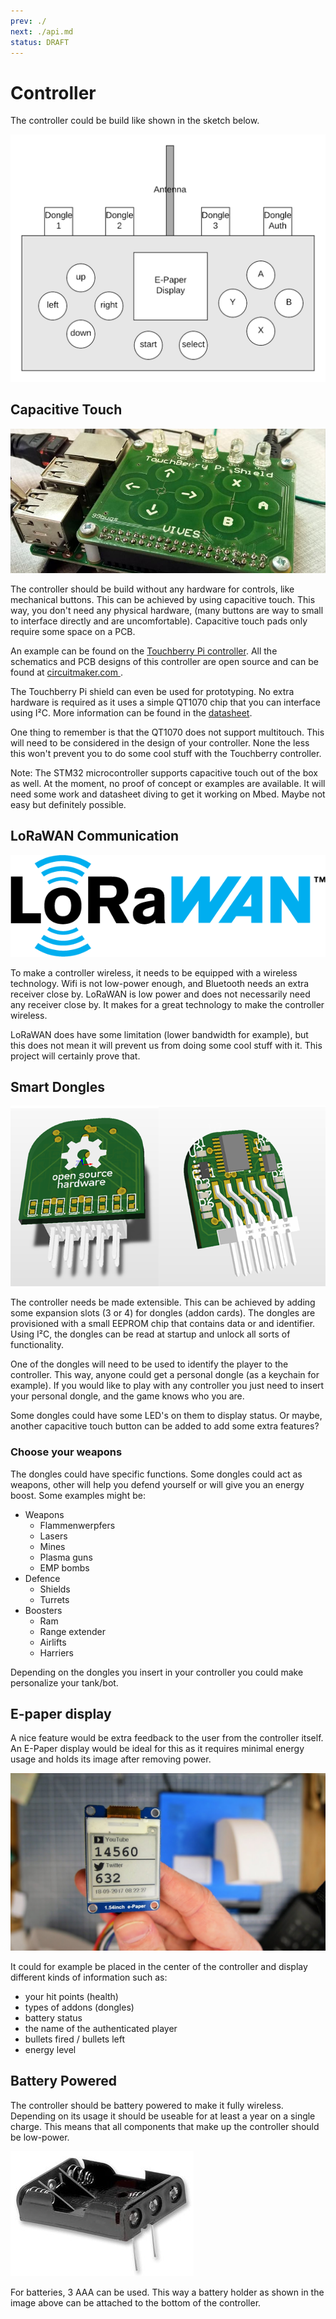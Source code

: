 ```yaml
---
prev: ./
next: ./api.md
status: DRAFT
---
```


# Controller

The controller could be build like shown in the sketch below.

![Controller sketch](./img/controller-sketch.png)

## Capacitive Touch

![Touchberry Pi](./img/touchberrypi.jpg)

The controller should be build without any hardware for controls, like mechanical buttons. This can be achieved by using capacitive touch. This way, you don't need any physical hardware, (many buttons are way to small to interface directly and are uncomfortable). Capacitive touch pads only require some space on a PCB.

An example can be found on the [Touchberry Pi controller](https://circuitmaker.com/Projects/Details/Sille-Van-Landschoot-2/TouchBerry-Pi). All the schematics and PCB designs of this controller are open source and can be found at [circuitmaker.com ](https://circuitmaker.com/Projects/Details/Sille-Van-Landschoot-2/TouchBerry-Pi).

The Touchberry Pi shield can even be used for prototyping. No extra hardware is required as it uses a simple QT1070 chip that you can interface using I²C. More information can be found in the [datasheet](https://ww1.microchip.com/downloads/en/DeviceDoc/Atmel-9596-AT42-QTouch-BSW-AT42QT1070_Datasheet.pdf).

One thing to remember is that the QT1070 does not support multitouch. This will need to be considered in the design of your controller. None the less this won't prevent you to do some cool stuff with the Touchberry controller.

Note: The STM32 microcontroller supports capacitive touch out of the box as well. At the moment, no proof of concept or examples are available. It will need some work and datasheet diving to get it working on Mbed. Maybe not easy but definitely possible.

## LoRaWAN Communication

![LoRaWAN logo](./img/lorawan.png)

To make a controller wireless, it needs to be equipped with a wireless technology. Wifi is not low-power enough, and Bluetooth needs an extra receiver close by. LoRaWAN is low power and does not necessarily need any receiver close by. It makes for a great technology to make the controller wireless.

LoRaWAN does have some limitation (lower bandwidth for example), but this does not mean it will prevent us from doing some cool stuff with it. This project will certainly prove that.

## Smart Dongles

![Dongles](./img/dongle.png)

The controller needs be made extensible. This can be achieved by adding some expansion slots (3 or 4) for dongles (addon cards). The dongles are provisioned with a small EEPROM chip that contains data or and identifier. Using I²C, the dongles can be read at startup and unlock all sorts of functionality.

One of the dongles will need to be used to identify the player to the controller. This way, anyone could get a personal dongle (as a keychain for example). If you would like to play with any controller you just need to insert your personal dongle, and the game knows who you are.

Some dongles could have some LED's on them to display status. Or maybe, another capacitive touch button can be added to add some extra features?

### Choose your weapons

The dongles could have specific functions. Some dongles could act as weapons, other will help you defend yourself or will give you an energy boost. Some examples might be:

* Weapons
  * Flammenwerpfers
  * Lasers
  * Mines
  * Plasma guns
  * EMP bombs
* Defence
  * Shields
  * Turrets
* Boosters
  * Ram
  * Range extender
  * Airlifts
  * Harriers

Depending on the dongles you insert in your controller you could make personalize your tank/bot.

## E-paper display

A nice feature would be extra feedback to the user from the controller itself. An E-Paper display would be ideal for this as it requires minimal energy usage and holds its image after removing power.

![E-Paper display](./img/epaper-display.jpg)

It could for example be placed in the center of the controller and display different kinds of information such as:

* your hit points (health)
* types of addons (dongles)
* battery status
* the name of the authenticated player
* bullets fired / bullets left
* energy level

## Battery Powered

The controller should be battery powered to make it fully wireless. Depending on its usage it should be useable for at least a year on a single charge. This means that all components that make up the controller should be low-power.

![Battery holder](./img/batteryholder.jpg)

For batteries, 3 AAA can be used. This way a battery holder as shown in the image above can be attached to the bottom of the controller.